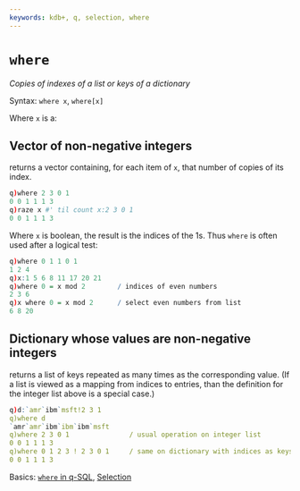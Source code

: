 ```yaml
---
keywords: kdb+, q, selection, where
---
```


# `where`




_Copies of indexes of a list or keys of a dictionary_

Syntax: `where x`, `where[x]`

Where `x` is a:


## Vector of non-negative integers

returns a vector containing, for each item of `x`, that number of copies of its index. 

```q
q)where 2 3 0 1
0 0 1 1 1 3
q)raze x #' til count x:2 3 0 1
0 0 1 1 1 3
```

Where `x` is boolean, the result is the indices of the 1s. Thus `where` is often used after a logical test:

```q
q)where 0 1 1 0 1
1 2 4
q)x:1 5 6 8 11 17 20 21
q)where 0 = x mod 2        / indices of even numbers
2 3 6
q)x where 0 = x mod 2      / select even numbers from list
6 8 20
```


## Dictionary whose values are non-negative integers

returns a list of keys repeated as many times as the corresponding value. (If a list is viewed as a mapping from indices to entries, than the definition for the integer list above is a special case.)

```q
q)d:`amr`ibm`msft!2 3 1
q)where d
`amr`amr`ibm`ibm`ibm`msft
q)where 2 3 0 1               / usual operation on integer list
0 0 1 1 1 3
q)where 0 1 2 3 ! 2 3 0 1     / same on dictionary with indices as keys
0 0 1 1 1 3
```



<i class="far fa-hand-point-right"></i> 
Basics: [`where` in q-SQL](../basics/qsql.md), 
[Selection](../basics/selection.md)


